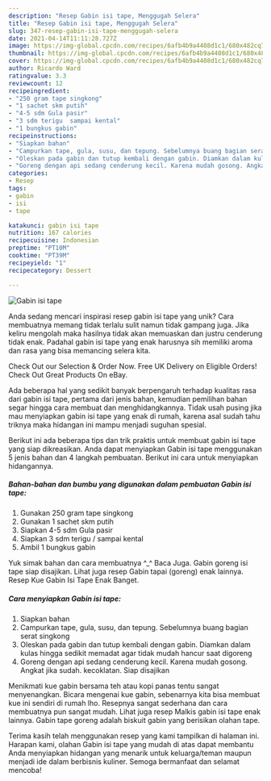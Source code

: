 ```yaml
---
description: "Resep Gabin isi tape, Menggugah Selera"
title: "Resep Gabin isi tape, Menggugah Selera"
slug: 347-resep-gabin-isi-tape-menggugah-selera
date: 2021-04-14T11:11:28.727Z
image: https://img-global.cpcdn.com/recipes/6afb4b9a4408d1c1/680x482cq70/gabin-isi-tape-foto-resep-utama.jpg
thumbnail: https://img-global.cpcdn.com/recipes/6afb4b9a4408d1c1/680x482cq70/gabin-isi-tape-foto-resep-utama.jpg
cover: https://img-global.cpcdn.com/recipes/6afb4b9a4408d1c1/680x482cq70/gabin-isi-tape-foto-resep-utama.jpg
author: Ricardo Ward
ratingvalue: 3.3
reviewcount: 12
recipeingredient:
- "250 gram tape singkong"
- "1 sachet skm putih"
- "4-5 sdm Gula pasir"
- "3 sdm terigu  sampai kental"
- "1 bungkus gabin"
recipeinstructions:
- "Siapkan bahan"
- "Campurkan tape, gula, susu, dan tepung. Sebelumnya buang bagian serat singkong"
- "Oleskan pada gabin dan tutup kembali dengan gabin. Diamkan dalam kulas hingga sedikit memadat agar tidak mudah hancur saat digoreng"
- "Goreng dengan api sedang cenderung kecil. Karena mudah gosong. Angkat jika sudah. kecoklatan. Siap disajikan"
categories:
- Resep
tags:
- gabin
- isi
- tape

katakunci: gabin isi tape 
nutrition: 167 calories
recipecuisine: Indonesian
preptime: "PT10M"
cooktime: "PT39M"
recipeyield: "1"
recipecategory: Dessert

---
```



![Gabin isi tape](https://img-global.cpcdn.com/recipes/6afb4b9a4408d1c1/680x482cq70/gabin-isi-tape-foto-resep-utama.jpg)

Anda sedang mencari inspirasi resep gabin isi tape yang unik? Cara membuatnya memang tidak terlalu sulit namun tidak gampang juga. Jika keliru mengolah maka hasilnya tidak akan memuaskan dan justru cenderung tidak enak. Padahal gabin isi tape yang enak harusnya sih memiliki aroma dan rasa yang bisa memancing selera kita.

Check Out our Selection &amp; Order Now. Free UK Delivery on Eligible Orders! Check Out Great Products On eBay.

Ada beberapa hal yang sedikit banyak berpengaruh terhadap kualitas rasa dari gabin isi tape, pertama dari jenis bahan, kemudian pemilihan bahan segar hingga cara membuat dan menghidangkannya. Tidak usah pusing jika mau menyiapkan gabin isi tape yang enak di rumah, karena asal sudah tahu triknya maka hidangan ini mampu menjadi suguhan spesial.


Berikut ini ada beberapa tips dan trik praktis untuk membuat gabin isi tape yang siap dikreasikan. Anda dapat menyiapkan Gabin isi tape menggunakan 5 jenis bahan dan 4 langkah pembuatan. Berikut ini cara untuk menyiapkan hidangannya.

<!--inarticleads1-->

##### Bahan-bahan dan bumbu yang digunakan dalam pembuatan Gabin isi tape:

1. Gunakan 250 gram tape singkong
1. Gunakan 1 sachet skm putih
1. Siapkan 4-5 sdm Gula pasir
1. Siapkan 3 sdm terigu / sampai kental
1. Ambil 1 bungkus gabin


Yuk simak bahan dan cara membuatnya ^_^ Baca Juga. Gabin goreng isi tape siap disajikan. Lihat juga resep Gabin tapai (goreng) enak lainnya. Resep Kue Gabin Isi Tape Enak Banget. 

<!--inarticleads2-->

##### Cara menyiapkan Gabin isi tape:

1. Siapkan bahan
1. Campurkan tape, gula, susu, dan tepung. Sebelumnya buang bagian serat singkong
1. Oleskan pada gabin dan tutup kembali dengan gabin. Diamkan dalam kulas hingga sedikit memadat agar tidak mudah hancur saat digoreng
1. Goreng dengan api sedang cenderung kecil. Karena mudah gosong. Angkat jika sudah. kecoklatan. Siap disajikan


Menikmati kue gabin bersama teh atau kopi panas tentu sangat menyenangkan. Bicara mengenai kue gabin, sebenarnya kita bisa membuat kue ini sendiri di rumah lho. Resepnya sangat sederhana dan cara membuatnya pun sangat mudah. Lihat juga resep Malkis gabin isi tape enak lainnya. Gabin tape goreng adalah biskuit gabin yang berisikan olahan tape. 

Terima kasih telah menggunakan resep yang kami tampilkan di halaman ini. Harapan kami, olahan Gabin isi tape yang mudah di atas dapat membantu Anda menyiapkan hidangan yang menarik untuk keluarga/teman maupun menjadi ide dalam berbisnis kuliner. Semoga bermanfaat dan selamat mencoba!
